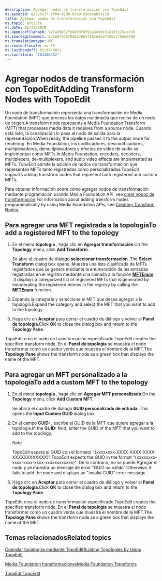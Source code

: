 ```yaml
---
description: Agregar nodos de transformación con TopoEdit
ms.assetid: e1725c37-3f04-4208-9c09-56ce9a854138
title: Agregar nodos de transformación con TopoEdit
ms.topic: article
ms.date: 05/31/2018
ms.openlocfilehash: 97fa39457f8808070f93a4e5de31e181525ca33b
ms.sourcegitcommit: 831e8f3db78ab820e1710cede244553c70e50500
ms.translationtype: MT
ms.contentlocale: es-ES
ms.lasthandoff: 01/07/2021
ms.locfileid: "104360352"
---
```

# <a name="adding-transform-nodes-with-topoedit"></a><span data-ttu-id="92680-103">Agregar nodos de transformación con TopoEdit</span><span class="sxs-lookup"><span data-stu-id="92680-103">Adding Transform Nodes with TopoEdit</span></span>

<span data-ttu-id="92680-104">Un nodo de transformación representa una transformación de Media Foundation (MFT) que procesa los datos multimedia que recibe de un nodo de origen.</span><span class="sxs-lookup"><span data-stu-id="92680-104">A transform node represents a Media Foundation Transform (MFT) that processes media data it receives from a source node.</span></span> <span data-ttu-id="92680-105">Cuando está listo, la canalización lo pasa al nodo de salida para la representación.</span><span class="sxs-lookup"><span data-stu-id="92680-105">When ready, the pipeline passes it to the output node for rendering.</span></span> <span data-ttu-id="92680-106">En Media Foundation, los codificadores, descodificadores, multiplexadores, demultiplexadores y efectos de vídeo de audio se implementan como MFTs.</span><span class="sxs-lookup"><span data-stu-id="92680-106">In Media Foundation, encoders, decoders, multiplexers, de-multiplexers, and audio video effects are implemented as MFTs.</span></span> <span data-ttu-id="92680-107">TopoEdit admite la adición de nodos de transformación que representan MFTs tanto registrados como personalizados.</span><span class="sxs-lookup"><span data-stu-id="92680-107">TopoEdit supports adding transform nodes that represent both registered and custom MFTs.</span></span>

<span data-ttu-id="92680-108">Para obtener información sobre cómo agregar nodos de transformación mediante programación usando Media Foundation API, vea [crear nodos de transformación](creating-transform-nodes.md).</span><span class="sxs-lookup"><span data-stu-id="92680-108">For information about adding transform nodes programmatically by using Media Foundation APIs, see [Creating Transform Nodes](creating-transform-nodes.md).</span></span>

## <a name="to-add-a-registered-mft-to-the-topology"></a><span data-ttu-id="92680-109">Para agregar una MFT registrada a la topología</span><span class="sxs-lookup"><span data-stu-id="92680-109">To add a registered MFT to the topology</span></span>

1.  <span data-ttu-id="92680-110">En el menú **topología** , haga clic en **Agregar transformación**.</span><span class="sxs-lookup"><span data-stu-id="92680-110">On the **Topology** menu, click **Add Transform**.</span></span>

    <span data-ttu-id="92680-111">Se abre el cuadro de diálogo **seleccionar transformación** .</span><span class="sxs-lookup"><span data-stu-id="92680-111">The **Select Transform** dialog box opens.</span></span> <span data-ttu-id="92680-112">Muestra una lista clasificada de MFTs registrados que se genera mediante la enumeración de las entradas registradas en el registro mediante una llamada a la función [**MFTEnum**](/windows/desktop/api/mfapi/nf-mfapi-mftenum) .</span><span class="sxs-lookup"><span data-stu-id="92680-112">It displays a categorized list of registered MFTs that is generated by enumerating the registered entries in the registry by calling the [**MFTEnum**](/windows/desktop/api/mfapi/nf-mfapi-mftenum) function.</span></span>

2.  <span data-ttu-id="92680-113">Expanda la categoría y seleccione el MFT que desea agregar a la topología.</span><span class="sxs-lookup"><span data-stu-id="92680-113">Expand the category and select the MFT that you want to add to the topology.</span></span>

3.  <span data-ttu-id="92680-114">Haga clic en **Aceptar** para cerrar el cuadro de diálogo y volver al **Panel de topología**.</span><span class="sxs-lookup"><span data-stu-id="92680-114">Click **OK** to close the dialog box and return to the **Topology Pane**.</span></span>

<span data-ttu-id="92680-115">TopoEdit crea el nodo de transformación especificado.</span><span class="sxs-lookup"><span data-stu-id="92680-115">TopoEdit creates the specified transform node.</span></span> <span data-ttu-id="92680-116">En el **Panel de topología** se muestra el nodo transformar como un cuadro verde que muestra el nombre de la MFT.</span><span class="sxs-lookup"><span data-stu-id="92680-116">The **Topology Pane** shows the transform node as a green box that displays the name of the MFT.</span></span>

## <a name="to-add-a-custom-mft-to-the-topology"></a><span data-ttu-id="92680-117">Para agregar un MFT personalizado a la topología</span><span class="sxs-lookup"><span data-stu-id="92680-117">To add a custom MFT to the topology</span></span>

1.  <span data-ttu-id="92680-118">En el menú **topología** , haga clic en **Agregar MFT personalizado**.</span><span class="sxs-lookup"><span data-stu-id="92680-118">On the **Topology** menu, click **Add Custom MFT**.</span></span>

    <span data-ttu-id="92680-119">Se abrirá el cuadro de diálogo **GUID personalizado de entrada** .</span><span class="sxs-lookup"><span data-stu-id="92680-119">This opens the **Input Custom GUID** dialog box.</span></span>

2.  <span data-ttu-id="92680-120">En el campo **GUID:** , escriba el GUID de la MFT que quiere agregar a la topología.</span><span class="sxs-lookup"><span data-stu-id="92680-120">In the **GUID:** field, enter the GUID of the MFT that you want to add to the topology.</span></span>

    > [!Note]  
    > <span data-ttu-id="92680-121">TopoEdit espera el GUID con el formato "{xxxxxxxx-XXXX-XXXX-XXXX-XXXXXXXXXXXX}".</span><span class="sxs-lookup"><span data-stu-id="92680-121">TopoEdit expects the GUID in the format "{xxxxxxxx-xxxx-xxxx-xxxx-xxxxxxxxxxxx}".</span></span> <span data-ttu-id="92680-122">De lo contrario, no se puede Agregar el nodo y se muestra un mensaje de error "GUID no válido".</span><span class="sxs-lookup"><span data-stu-id="92680-122">Otherwise, it fails to add the node and displays an "Invalid GUID" error message.</span></span>

     

3.  <span data-ttu-id="92680-123">Haga clic en **Aceptar** para cerrar el cuadro de diálogo y volver al **Panel de topología**.</span><span class="sxs-lookup"><span data-stu-id="92680-123">Click **OK** to close the dialog box and return to the **Topology Pane**.</span></span>

<span data-ttu-id="92680-124">TopoEdit crea el nodo de transformación especificado.</span><span class="sxs-lookup"><span data-stu-id="92680-124">TopoEdit creates the specified transform node.</span></span> <span data-ttu-id="92680-125">En el **Panel de topología** se muestra el nodo transformar como un cuadro verde que muestra el nombre de la MFT.</span><span class="sxs-lookup"><span data-stu-id="92680-125">The **Topology Pane** shows the transform node as a green box that displays the name of the MFT.</span></span>

## <a name="related-topics"></a><span data-ttu-id="92680-126">Temas relacionados</span><span class="sxs-lookup"><span data-stu-id="92680-126">Related topics</span></span>

<dl> <dt>

[<span data-ttu-id="92680-127">Compilar topologías mediante TopoEdit</span><span class="sxs-lookup"><span data-stu-id="92680-127">Building Topologies by Using TopoEdit</span></span>](building-topologies-by-using-topoedit.md)
</dt> <dt>

[<span data-ttu-id="92680-128">Media Foundation transformaciones</span><span class="sxs-lookup"><span data-stu-id="92680-128">Media Foundation Transforms</span></span>](media-foundation-transforms.md)
</dt> <dt>

[<span data-ttu-id="92680-129">TopoEdit</span><span class="sxs-lookup"><span data-stu-id="92680-129">TopoEdit</span></span>](topoedit.md)
</dt> </dl>

 

 



